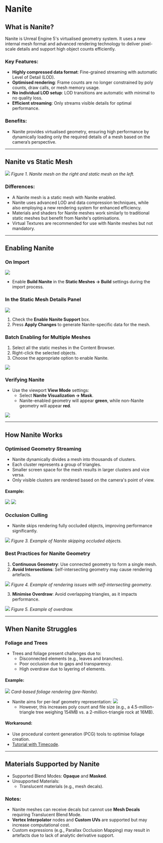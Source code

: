 # Nanite

## What is Nanite?
Nanite is Unreal Engine 5's virtualised geometry system. It uses a new internal mesh format and advanced rendering technology to deliver pixel-scale details and support high object counts efficiently.

### Key Features:
- **Highly compressed data format**: Fine-grained streaming with automatic Level of Detail (LOD).
- **Optimised rendering**: Frame counts are no longer constrained by poly counts, draw calls, or mesh memory usage.
- **No individual LOD setup**: LOD transitions are automatic with minimal to no quality loss.
- **Efficient streaming**: Only streams visible details for optimal performance.

### Benefits:
- Nanite provides virtualised geometry, ensuring high performance by dynamically loading only the required details of a mesh based on the camera’s perspective.

---

## Nanite vs Static Mesh

![](./Resources/NaniteMeshComparison.png)
*Figure 1. Nanite mesh on the right and static mesh on the left.*

### Differences:
- A Nanite mesh is a static mesh with Nanite enabled.
- Nanite uses advanced LOD and data compression techniques, while also employing a new rendering system for enhanced efficiency.
- Materials and shaders for Nanite meshes work similarly to traditional static meshes but benefit from Nanite's optimisations.
- Virtual Textures are recommended for use with Nanite meshes but not mandatory.

---

## Enabling Nanite
### On Import

![](./Resources/Enabling/EnablingOnImport.png)
- Enable **Build Nanite** in the **Static Meshes → Build** settings during the import process.

### In the Static Mesh Details Panel
![](./Resources/Enabling/EnablingInAssetDetails.png)
1. Check the **Enable Nanite Support** box.
2. Press **Apply Changes** to generate Nanite-specific data for the mesh.

### Batch Enabling for Multiple Meshes
1. Select all the static meshes in the Content Browser.
2. Right-click the selected objects.
3. Choose the appropriate option to enable Nanite.

![](./Resources/Enabling/EnablingInBatches.png)

### Verifying Nanite
- Use the viewport **View Mode** settings:
  - Select **Nanite Visualization → Mask**.
  - Nanite-enabled geometry will appear **green**, while non-Nanite geometry will appear **red**.

![](./Resources/Visualizing/MaskViewmode.png)

---

## How Nanite Works

### Optimised Geometry Streaming
- Nanite dynamically divides a mesh into thousands of clusters.
- Each cluster represents a group of triangles.
- Smaller screen space for the mesh results in larger clusters and vice versa.
- Only visible clusters are rendered based on the camera's point of view.

#### Example:
![](./Resources/Clusters.png)
![](./Resources/PartOfTheMeshExample.png)

### Occlusion Culling
- Nanite skips rendering fully occluded objects, improving performance significantly.

![](./Resources/NaniteOcclusion.gif)
*Figure 3. Example of Nanite skipping occluded objects.*

### Best Practices for Nanite Geometry
1. **Continuous Geometry**: Use connected geometry to form a single mesh.
2. **Avoid Intersections**: Self-intersecting geometry may cause rendering artefacts.

![](./Resources/NaniteFlickering.gif)
*Figure 4. Example of rendering issues with self-intersecting geometry.*

3. **Minimise Overdraw**: Avoid overlapping triangles, as it impacts performance.

![](./Resources/Overdraw.jpg)
*Figure 5. Example of overdraw.*

---

## When Nanite Struggles

### Foliage and Trees
- Trees and foliage present challenges due to:
  - Disconnected elements (e.g., leaves and branches).
  - Poor occlusion due to gaps and transparency.
  - High overdraw due to layering of elements.

#### Example:
![](./Resources/CardBasedTree.png)
*Card-based foliage rendering (pre-Nanite).*

- Nanite aims for per-leaf geometry representation:
![](./Resources/PerLeafRepresentation.png)
  - However, this increases poly count and file size (e.g., a 4.5-million-triangle tree weighing 154MB vs. a 2-million-triangle rock at 16MB).

#### Workaround:
- Use procedural content generation (PCG) tools to optimise foliage creation.
- [Tutorial with Timecode](https://www.youtube.com/watch?v=eoxYceDfKEM&t=15m32s).

---

## Materials Supported by Nanite
- Supported Blend Modes: **Opaque** and **Masked**.
- Unsupported Materials:
  - Translucent materials (e.g., mesh decals).

### Notes:
- Nanite meshes can receive decals but cannot use **Mesh Decals** requiring Translucent Blend Mode.
- **Vertex Interpolator** nodes and **Custom UVs** are supported but may increase computational cost.
- Custom expressions (e.g., Parallax Occlusion Mapping) may result in artefacts due to lack of analytic derivative support.

